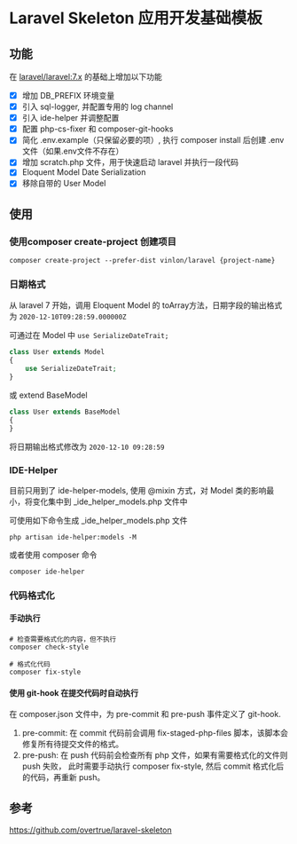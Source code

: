 # Laravel Skeleton 应用开发基础模板

## 功能

在 [laravel/laravel:7.x](https://github.com/laravel/laravel/tree/7.x) 的基础上增加以下功能

- [x] 增加 DB_PREFIX 环境变量
- [x] 引入 sql-logger, 并配置专用的 log channel
- [x] 引入 ide-helper 并调整配置
- [x] 配置 php-cs-fixer 和 composer-git-hooks
- [x] 简化 .env.example（只保留必要的项）, 执行 composer install 后创建 .env 文件（如果.env文件不存在）
- [x] 增加 scratch.php 文件，用于快速启动 laravel 并执行一段代码
- [x] Eloquent Model Date Serialization
- [x] 移除自带的 User Model

## 使用 

### 使用composer create-project 创建项目

```shell script
composer create-project --prefer-dist vinlon/laravel {project-name}
```

### 日期格式

从 laravel 7 开始，调用 Eloquent Model 的 toArray方法，日期字段的输出格式为 `2020-12-10T09:28:59.000000Z`

可通过在 Model 中 `use SerializeDateTrait;`

```php
class User extends Model
{
    use SerializeDateTrait;
}
```

或 extend BaseModel

```php
class User extends BaseModel
{
}
```

将日期输出格式修改为 `2020-12-10 09:28:59`


### IDE-Helper

目前只用到了 ide-helper-models, 使用 @mixin 方式，对 Model 类的影响最小，将变化集中到 _ide_helper_models.php 文件中

可使用如下命令生成 _ide_helper_models.php 文件

```shell script
php artisan ide-helper:models -M
```

或者使用 composer 命令

```shell script
composer ide-helper
```

### 代码格式化

#### 手动执行

```shell script
# 检查需要格式化的内容，但不执行
composer check-style

# 格式化代码
composer fix-style 
```

#### 使用 git-hook 在提交代码时自动执行

在 composer.json 文件中，为 pre-commit 和 pre-push 事件定义了 git-hook.

1. pre-commit: 在 commit 代码前会调用 fix-staged-php-files 脚本，该脚本会修复所有待提交文件的格式。
2. pre-push: 在 push 代码前会检查所有 php 文件，如果有需要格式化的文件则 push 失败，
此时需要手动执行 composer fix-style, 然后 commit 格式化后的代码，再重新 push。


## 参考
https://github.com/overtrue/laravel-skeleton
